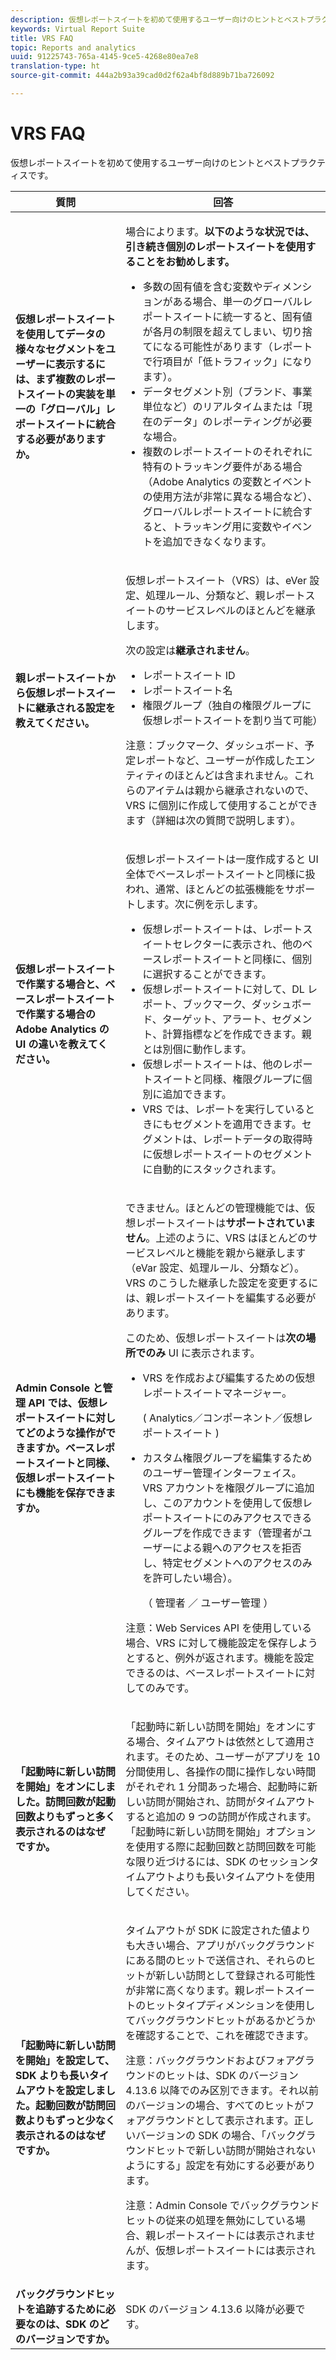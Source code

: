 ```yaml
---
description: 仮想レポートスイートを初めて使用するユーザー向けのヒントとベストプラクティスです。
keywords: Virtual Report Suite
title: VRS FAQ
topic: Reports and analytics
uuid: 91225743-765a-4145-9ce5-4268e80ea7e8
translation-type: ht
source-git-commit: 444a2b93a39cad0d2f62a4bf8d889b71ba726092

---
```



# VRS FAQ

仮想レポートスイートを初めて使用するユーザー向けのヒントとベストプラクティスです。

<table id="table_4D9DE70984674B65AD7D40E3D1479CD2"> 
 <thead> 
  <tr> 
   <th colname="col1" class="entry"> 質問 </th> 
   <th colname="col2" class="entry"> 回答 </th> 
  </tr> 
 </thead>
 <tbody> 
  <tr> 
   <td colname="col1"> <b>仮想レポートスイートを使用してデータの様々なセグメントをユーザーに表示するには、まず複数のレポートスイートの実装を単一の「グローバル」レポートスイートに統合する必要がありますか。</b> </td> 
   <td colname="col2"> <p>場合によります。<b>以下のような状況では、引き続き個別のレポートスイートを使用することをお勧めします。</b> </p> 
    <ul> 
     <li>多数の固有値を含む変数やディメンションがある場合、単一のグローバルレポートスイートに統一すると、固有値が各月の制限を超えてしまい、切り捨てになる可能性があります（レポートで行項目が「低トラフィック」になります）。 </li> 
     <li>データセグメント別（ブランド、事業単位など）のリアルタイムまたは「現在のデータ」のレポーティングが必要な場合。 </li> 
     <li>複数のレポートスイートのそれぞれに特有のトラッキング要件がある場合（Adobe Analytics の変数とイベントの使用方法が非常に異なる場合など）、グローバルレポートスイートに統合すると、トラッキング用に変数やイベントを追加できなくなります。 </li> 
    </ul> </td> 
  </tr> 
  <tr> 
   <td colname="col1"> <b>親レポートスイートから仮想レポートスイートに継承される設定を教えてください。</b> </td> 
   <td colname="col2"> <p>仮想レポートスイート（VRS）は、eVer 設定、処理ルール、分類など、親レポートスイートのサービスレベルのほとんどを継承します。 </p> <p>次の設定は<b>継承されません</b>。 </p> 
    <ul> 
     <li>レポートスイート ID </li> 
     <li>レポートスイート名 </li> 
     <li>権限グループ（独自の権限グループに仮想レポートスイートを割り当て可能） </li> 
    </ul> <p>注意：ブックマーク、ダッシュボード、予定レポートなど、ユーザーが作成したエンティティのほとんどは含まれません。これらのアイテムは親から継承されないので、VRS に個別に作成して使用することができます（詳細は次の質問で説明します）。 </p> </td> 
  </tr> 
  <tr> 
   <td colname="col1"> <b>仮想レポートスイートで作業する場合と、ベースレポートスイートで作業する場合の Adobe Analytics の UI の違いを教えてください。</b> </td> 
   <td colname="col2"> <p>仮想レポートスイートは一度作成すると UI 全体でベースレポートスイートと同様に扱われ、通常、ほとんどの拡張機能をサポートします。次に例を示します。 </p> 
    <ul> 
     <li>仮想レポートスイートは、レポートスイートセレクターに表示され、他のベースレポートスイートと同様に、個別に選択することができます。 </li> 
     <li>仮想レポートスイートに対して、DL レポート、ブックマーク、ダッシュボード、ターゲット、アラート、セグメント、計算指標などを作成できます。親とは別個に動作します。 </li> 
     <li>仮想レポートスイートは、他のレポートスイートと同様、権限グループに個別に追加できます。 </li> 
     <li>VRS では、レポートを実行しているときにもセグメントを適用できます。セグメントは、レポートデータの取得時に仮想レポートスイートのセグメントに自動的にスタックされます。 </li> 
    </ul> </td> 
  </tr> 
  <tr> 
   <td colname="col1"> <b>Admin Console と管理 API では、仮想レポートスイートに対してどのような操作ができますか。ベースレポートスイートと同様、仮想レポートスイートにも機能を保存できますか。</b> </td> 
   <td colname="col2"> <p>できません。ほとんどの管理機能では、仮想レポートスイートは<b>サポートされていません</b>。上述のように、VRS はほとんどのサービスレベルと機能を親から継承します（eVar 設定、処理ルール、分類など）。VRS のこうした継承した設定を変更するには、親レポートスイートを編集する必要があります。 </p> <p>このため、仮想レポートスイートは<b>次の場所でのみ</b> UI に表示されます。 </p> 
    <ul> 
     <li>VRS を作成および編集するための仮想レポートスイートマネージャー。 <p>( <span class="ignoretag"> <span class="uicontrol"> Analytics</span>／<span class="uicontrol">コンポーネント</span>／<span class="uicontrol">仮想レポートスイート </span> </span>) </p> </li> 
     <li id="li_E2B3F61A3013402697DCF6E0D32A62DC"> カスタム権限グループを編集するためのユーザー管理インターフェイス。VRS アカウントを権限グループに追加し、このアカウントを使用して仮想レポートスイートにのみアクセスできるグループを作成できます（管理者がユーザーによる親へのアクセスを拒否し、特定セグメントへのアクセスのみを許可したい場合）。 <p>（<span class="ignoretag"> <span class="uicontrol"> 管理者 </span>／<span class="uicontrol"> ユーザー管理 </span></span>） </p> </li> 
    </ul> <p>注意：Web Services API を使用している場合、VRS に対して機能設定を保存しようとすると、例外が返されます。機能を設定できるのは、ベースレポートスイートに対してのみです。 </p> </td> 
  </tr> 
  <tr> 
   <td colname="col1"> <b>「起動時に新しい訪問を開始」をオンにしました。訪問回数が起動回数よりもずっと多く表示されるのはなぜですか。</b> </td> 
   <td colname="col2"> <p> 「起動時に新しい訪問を開始」をオンにする場合、タイムアウトは依然として適用されます。そのため、ユーザーがアプリを 10 分間使用し、各操作の間に操作しない時間がそれぞれ 1 分間あった場合、起動時に新しい訪問が開始され、訪問がタイムアウトすると追加の 9 つの訪問が作成されます。「起動時に新しい訪問を開始」オプションを使用する際に起動回数と訪問回数を可能な限り近づけるには、SDK のセッションタイムアウトよりも長いタイムアウトを使用してください。 </p> </td> 
  </tr> 
  <tr> 
   <td colname="col1"> <b>「起動時に新しい訪問を開始」を設定して、SDK よりも長いタイムアウトを設定しました。起動回数が訪問回数よりもずっと少なく表示されるのはなぜですか。</b> </td> 
   <td colname="col2"> <p> タイムアウトが SDK に設定された値よりも大きい場合、アプリがバックグラウンドにある間のヒットで送信され、それらのヒットが新しい訪問として登録される可能性が非常に高くなります。親レポートスイートのヒットタイプディメンションを使用してバックグラウンドヒットがあるかどうかを確認することで、これを確認できます。 </p> <p> <p>注意：バックグラウンドおよびフォアグラウンドのヒットは、SDK のバージョン 4.13.6 以降でのみ区別できます。それ以前のバージョンの場合、すべてのヒットがフォアグラウンドとして表示されます。正しいバージョンの SDK の場合、「バックグラウンドヒットで新しい訪問が開始されないようにする」設定を有効にする必要があります。 </p> </p> <p> <p>注意：Admin Console でバックグラウンドヒットの従来の処理を無効にしている場合、親レポートスイートには表示されませんが、仮想レポートスイートには表示されます。 </p> </p> </td> 
  </tr> 
  <tr> 
   <td colname="col1"> <b>バックグラウンドヒットを追跡するために必要なのは、SDK のどのバージョンですか。</b> </td> 
   <td colname="col2"> <p> SDK のバージョン 4.13.6 以降が必要です。 </p> </td> 
  </tr> 
 </tbody> 
</table>

